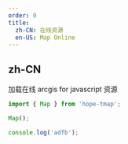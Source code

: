 ```yaml
---
order: 0
title:
  zh-CN: 在线资源
  en-US: Map Online
---
```


## zh-CN

加载在线 arcgis for javascript 资源

```jsx
import { Map } from 'hope-tmap';

Map();

console.log('adfb');
```
